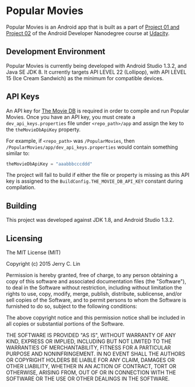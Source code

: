# Popular Movies

Popular Movies is an Android app that is built as a part of [Project 01 and Project 02](https://docs.google.com/document/d/1ZlN1fUsCSKuInLECcJkslIqvpKlP7jWL2TP9m6UiA6I/pub?embedded=true#h.mj25h5o650wp) of the Android Developer Nanodegree course at [Udacity](http://www.udacity.com).

## Development Environment

Popular Movies is currently being developed with Android Studio 1.3.2, and Java SE JDK 8. It currently targets API LEVEL 22 (Lollipop), with API LEVEL 15 (Ice Cream Sandwich) as the minimum for compatible devices.

## API Keys

An API key for [The Movie DB](https://www.themoviedb.org/) is required in order to compile and run Popular Movies. Once you have an API key, you must create a `dev_api_keys.properties` file under `<repo_path>/app` and assign the key to the `theMovieDbApiKey` property.

For example, if `<repo_path>` was `/PopularMovies`, then `/PopularMovies/app/dev_api_keys.properties` would contain something similar to:

```gradle
theMovieDbApiKey = "aaabbbcccddd"
```

The project will fail to build if either the file or property is missing as this API key is assigned to the `BuildConfig.THE_MOVIE_DB_API_KEY` constant during compilation.

## Building

This project was developed against JDK 1.8, and Android Studio 1.3.2.

## Licensing

The MIT License (MIT)

Copyright (c) 2015 Jerry C. Lin

Permission is hereby granted, free of charge, to any person obtaining a copy
of this software and associated documentation files (the "Software"), to deal
in the Software without restriction, including without limitation the rights
to use, copy, modify, merge, publish, distribute, sublicense, and/or sell
copies of the Software, and to permit persons to whom the Software is
furnished to do so, subject to the following conditions:

The above copyright notice and this permission notice shall be included in all
copies or substantial portions of the Software.

THE SOFTWARE IS PROVIDED "AS IS", WITHOUT WARRANTY OF ANY KIND, EXPRESS OR
IMPLIED, INCLUDING BUT NOT LIMITED TO THE WARRANTIES OF MERCHANTABILITY,
FITNESS FOR A PARTICULAR PURPOSE AND NONINFRINGEMENT. IN NO EVENT SHALL THE
AUTHORS OR COPYRIGHT HOLDERS BE LIABLE FOR ANY CLAIM, DAMAGES OR OTHER
LIABILITY, WHETHER IN AN ACTION OF CONTRACT, TORT OR OTHERWISE, ARISING FROM,
OUT OF OR IN CONNECTION WITH THE SOFTWARE OR THE USE OR OTHER DEALINGS IN THE
SOFTWARE.